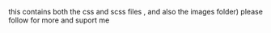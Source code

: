this contains both the css and scss files , and also the images folder) 
please follow for more and suport me 
